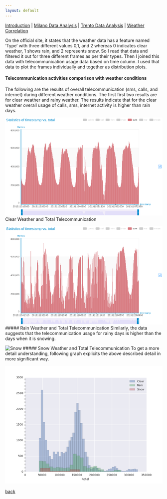 ```yaml
---
layout: default
---
```


[Introduction](./../index.html) | [Milano Data Analysis](./../pages/milano.html) | [Trento Data Analysis](./../pages/trento.html) | [Weather Correlation](./../pages/correlation.html)

On the official site, [ ](https://dandelion.eu/datagems/SpazioDati/precipitation-milano/description/) it states that the weather data has a feature named ‘Type’ with three different values 0,1, and 2 whereas 0 indicates clear weather, 1 shows rain, and 2 represents snow. So I read that data and filtered it out for three different frames as per their types. Then I joined this data with telecommunication usage data based on time column. I used that data to
plot the frames individually and together as distribution plots. 

#### Telecommunication activities comparison with weather conditions

The following are the results of overall telecommunication (sms, calls, and internet) during different weather conditions.  The first first two results are for clear weather and rainy weather. The results indicate that for the clear weather overall usage of calls, sms, internet activity is higher than rain days. 


![Clear Weather](./../assets/images/clearweather.png)
                                             Clear Weather and Total Telecommunication


![Rain](./../assets/images/rainweather.png)
                                            ##### Rain Weather and Total Telecommunication
Similarly, the data suggests that the telecommunication usage for rainy days is higher than the days when it is snowing.


![Snow](./../assets/images/snoweather.png)
                                             ##### Snow Weather and Total Telecommunication
To get a more detail understanding, following graph explicits the above described detail in more significant way.

![comparison](./../assets/images/weathercomparison.png)



[back](./trento.html)                                                                          
